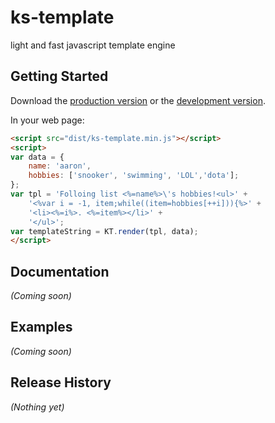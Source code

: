 # ks-template

light and fast javascript template engine

## Getting Started
Download the [production version][min] or the [development version][max].

[min]: https://raw.github.com/yessky/ks-template/master/src/ks-template.js
[max]: https://raw.github.com/yessky/ks-template/master/src/ks-template.js

In your web page:

```html
<script src="dist/ks-template.min.js"></script>
<script>
var data = {
	name: 'aaron',
	hobbies: ['snooker', 'swimming', 'LOL','dota'];
};
var tpl = 'Folloing list <%=name%>\'s hobbies!<ul>' +
	'<%var i = -1, item;while((item=hobbies[++i])){%>' +
	'<li><%=i%>. <%=item%></li>' +
	'</ul>';
var templateString = KT.render(tpl, data);
</script>
```

## Documentation
_(Coming soon)_

## Examples
_(Coming soon)_

## Release History
_(Nothing yet)_
